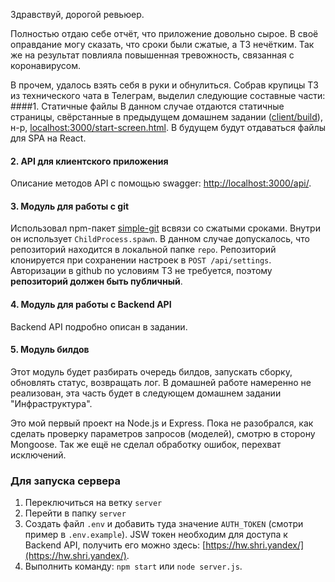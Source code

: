 Здравствуй, дорогой ревьюер.

Полностью отдаю себе отчёт, что приложение довольно сырое. В своё оправдание могу сказать, что сроки были сжатые, а ТЗ нечётким. Так же на результат повлияла повышенная тревожность, связанная с коронавирусом.

В прочем, удалось взять себя в руки и обнулиться. Собрав крупицы ТЗ из технического чата в Телеграм, выделил следующие составные части:
####1. Статичные файлы
В данном случае отдаются статичные страницы, свёрстанные в предыдущем домашнем задании ([client/build](../client/build)), н-р, [localhost:3000/start-screen.html](localhost:3000/start-screen.html). В будущем будут отдаваться файлы для SPA на React.

#### 2. API для клиентского приложения
Описание методов API с помощью swagger: [http://localhost:3000/api/](http://localhost:3000/api/).

#### 3. Модуль для работы с git
Использовал npm-пакет [simple-git](https://www.npmjs.com/package/simple-git) всвязи со сжатыми сроками. Внутри он использует `ChildProcess.spawn`. В данном случае допускалось, что репозиторий находится в локальной папке `repo`. Репозиторий клонируется при сохранении настроек в `POST /api/settings`. Авторизации в github по условиям ТЗ не требуется, поэтому **репозиторий должен быть публичный**.

#### 4. Модуль для работы с Backend API
Backend API подробно описан в задании.

#### 5. Модуль билдов
Этот модуль будет разбирать очередь билдов, запускать сборку, обновлять статус, возвращать лог. В домашней работе намеренно не реализован, эта часть будет в следующем домашнем задании "Инфраструктура".

Это мой первый проект на Node.js и Express. Пока не разобрался, как сделать проверку параметров запросов (моделей), смотрю в сторону Mongoose. Так же ещё не сделал обработку ошибок, перехват исключений.

### Для запуска сервера
1) Переключиться на ветку `server`
2) Перейти в папку `server`
3) Cоздать файл `.env` и добавить туда значение `AUTH_TOKEN` (смотри пример в `.env.example`). JSW токен необходим для доступа к Backend API, получить его можно здесь: [https://hw.shri.yandex/](https://hw.shri.yandex/).
3) Выполнить команду: `npm start` или `node server.js`.


